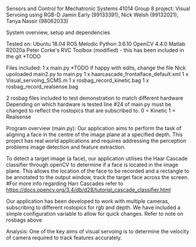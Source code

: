 Sensors and Control for Mechatronic Systems 41014
Group 8 project: Visual Servoing using RGB-D
Jamin Early (99133391), Nick Welsh (99132021), Tanya Nassir (98062033)
  
System overview, setup and dependencies

Tested on:
Ubuntu 18.04
ROS Melodic
Python 3.6.10
OpenCV 4.4.0
Matlab R2020a
Peter Corke's RVC Toolbox (modified) - this has been included in the git *TODO

Files included:
1 x main.py *TODO if happy with edits, change the file Nick upoloaded main2.py to main.py
1 x haarcascade_frontalface_default.xml
1 x Visual_servoing_SCMS.m
1 x rosbag_record_kinetic.bag
1 x rosbag_record_realsense.bag

2 rosbag files included to test demonstration to match different hardware
Depending on which hardware is tested line #24 of main.py must be changed to reflect the rostopics that are subscribed to.
0 = Kinetic
1 = Realsense

Program overview (main.py):
Our application aims to perform the task of aligning a face in the centre of the image plane at a specified depth.
This project has real world applications and requires addressing the perception problems image detection and feature extraction.

To detect a target image (a face), our application utilises the Haar Cascade classifier through openCV to determine if a face is located in the image plane. This allows the location of the face to be recorded and a rectangle to be annotated to the output window, track the target face across the screen.
#For more info regarding Harr Cascades refer to https://docs.opencv.org/3.4/db/d28/tutorial_cascade_classifier.html

Our application has been developed to work with multiple cameras, subscribing to different rostopics for rgb and depth. We have included a simple configuration variable to allow for quick changes. Refer to note on rosbags above

Analysis:
One of the key aims of visual servoing is to determine the velocity of camera required to track features accurately. 





